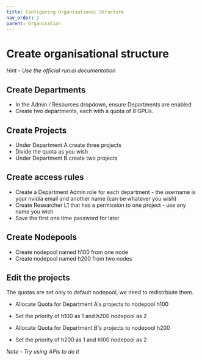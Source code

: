 ```yaml
---
title: Configuring Organisational Structure 
nav_order: 2
parent: Organisation
---
```


# Create organisational structure

*Hint - Use the official run:ai documentation*

## Create Departments

- In the Admin / Resources dropdown, ensure Departments are enabled
- Create two departments, each with a quota of 8 GPUs.

## Create Projects

- Under Department A create three projects
- Divide the quota as you wish
- Under Department B create two projects

## Create access rules

- Create a Department Admin role for each department - the username is your nvidia email and another name (can be whatever you wish)
- Create Researcher L1 that has a permission to one project - use any name you wish
- Save the first one time password for later

  
## Create Nodepools

- Create nodepool named h100 from one node
- Create nodepool named h200 from two nodes

## Edit the projects

The quotas are set only to default nodepool, we need to redistrbiute them.
- Allocate Quota for Department A's projects to nodepool h100
- Set the priority of h100 as 1 and h200 nodepool as 2

- Allocate Quota for Department B's projects to nodepool h200
- Set the priority of h200 as 1 and h100 nodepool as 2

*Note - Try using APIs to do it*
